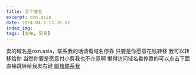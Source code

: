 ```yaml
---
title: 卖个域名
excerpt: oxn.asia
date: 2024-04-2 13:30:33
index_img: 
tags: [发布, 交易]
---
```

卖的域名是oxn.asia，联系我的话请看域名停靠
只要是你愿意花钱转移
我可以转移给你
当然你要是愿意付小费我也不介意啊
懒得访问域名看停靠的可以点击下面直接跳转给我发右键
[邮箱联系我](mailto:service@anson.fun?subject=oxn.asia域名购买请求)
